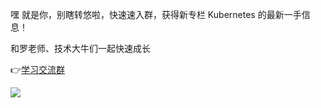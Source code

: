 嘿 就是你，别瞎转悠啦，快速速入群，获得新专栏 Kubernetes 的最新一手信息！

和罗老师、技术大牛们一起快速成长

👉[学习交流群](https://jinshuju.net/f/p9bh4i)

![](https://static001.geekbang.org/resource/image/19/a8/1939e97a9f77a6e6ff05db4d7bd793a8.jpg?wh=1142x11349)